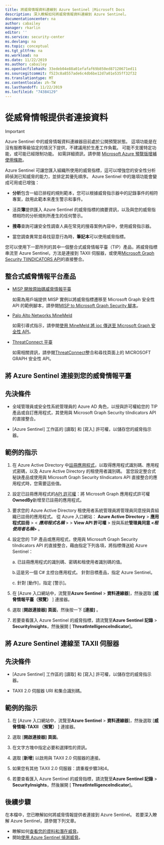 ```yaml
---
title: 將威脅情報資料連線到 Azure Sentinel |Microsoft Docs
description: 深入瞭解如何將威脅情報資料連線到 Azure Sentinel。
documentationcenter: na
author: cabailey
manager: rkarlin
editor: ''
ms.service: security-center
ms.devlang: na
ms.topic: conceptual
ms.tgt_pltfrm: na
ms.workload: na
ms.date: 11/22/2019
ms.author: cabailey
ms.openlocfilehash: 33edeb04e88a01efafaf69b850ed87120671ed11
ms.sourcegitcommit: f523c8a8557ade6c4db6be12d7a01e535ff32f32
ms.translationtype: MT
ms.contentlocale: zh-TW
ms.lasthandoff: 11/22/2019
ms.locfileid: "74384129"
---
```

# <a name="connect-data-from-threat-intelligence-providers"></a>從威脅情報提供者連接資料

> [!IMPORTANT]
> Azure Sentinel 中的威脅情報資料連線器目前處於公開預覽狀態。
> 這項功能是在沒有服務等級協定的情況下提供，不建議用於生產工作負載。 可能不支援特定功能，或可能已經限制功能。 如需詳細資訊，請參閱 [Microsoft Azure 預覽版增補使用條款](https://azure.microsoft.com/support/legal/preview-supplemental-terms/)。

Azure Sentinel 可讓您匯入組織所使用的威脅指標，這可以增強您的安全性分析師偵測已知威脅的能力，並排定其優先順序。 Azure Sentinel 中的幾項功能會變成可用或已增強：

- **分析**包含一組已排程的規則範本，您可以根據威脅指示器中的記錄事件的相符專案，啟用此範本來產生警示和事件。

- 活頁**簿**提供匯入 Azure Sentinel 的威脅指標的摘要資訊，以及與您的威脅指標相符的分析規則所產生的任何警示。

- **搜尋**查詢可讓安全性調查人員在常見的搜尋案例內容中，使用威脅指示器。

- 當您調查異常並尋找惡意行為時，**筆記本**可以使用威脅指標。

您可以使用下一節所列的其中一個整合式威脅情報平臺（TIP）產品，將威脅指標串流至 Azure Sentinel，方法是連接到 TAXII 伺服器，或使用[Microsoft Graph Security TIINDICATORS API](https://aka.ms/graphsecuritytiindicators)的直接整合。

## <a name="integrated-threat-intelligence-platform-products"></a>整合式威脅情報平台產品

- [MISP 開放原始碼威脅情報平臺](https://www.misp-project.org/)
    
    如需為用戶端提供 MISP 實例以將威脅指標遷移至 Microsoft Graph 安全性 API 的範例腳本，請參閱[MISP to Microsoft Graph Security 腳本](https://github.com/microsoftgraph/security-api-solutions/tree/master/Samples/MISP)。

- [Palo Alto Networks MineMeld](https://www.paloaltonetworks.com/products/secure-the-network/subscriptions/minemeld)
    
    如需引導式指示，請參閱[使用 MineMeld 將 ioc 傳送至 Microsoft Graph 安全性 API](https://live.paloaltonetworks.com/t5/MineMeld-Articles/Sending-IOCs-to-the-Microsoft-Graph-Security-API-using-MineMeld/ta-p/258540)。

- [ThreatConnect 平臺](https://threatconnect.com/solution/)

    如需相關資訊，請參閱[ThreatConnect](https://threatconnect.com/integrations/)整合和尋找頁面上的 MICROSOFT GRAPH 安全性 API。


## <a name="connect-azure-sentinel-to-your-threat-intelligence-platform"></a>將 Azure Sentinel 連接到您的威脅情報平臺

## <a name="prerequisites"></a>先決條件  

- 全域管理員或安全性系統管理員的 Azure AD 角色，以授與許可權給您的 TIP 產品或自訂應用程式，其使用與 Microsoft Graph Security tiIndicators API 的直接整合。

- [Azure Sentinel] 工作區的 [讀取] 和 [寫入] 許可權，以儲存您的威脅指示器。

## <a name="instructions"></a>範例的指示

1. 在 Azure Active Directory 中[註冊應用程式](/graph/auth-v2-service#1-register-your-app)，以取得應用程式識別碼、應用程式密碼，以及 Azure Active Directory 的租使用者識別碼。 當您設定整合式秘訣產品或使用與 Microsoft Graph Security tiIndicators API 直接整合的應用程式時，您需要這些值。

2. 設定已註冊應用程式的[API 許可權](/graph/auth-v2-service#2-configure-permissions-for-microsoft-graph)：將 Microsoft Graph 應用程式許可權**OwnedBy**新增至已註冊的應用程式。

3. 要求您的 Azure Active Directory 租使用者系統管理員將管理員同意授與貴組織已註冊的應用程式。 從 Azure 入口網站： **Azure Active Directory** > **應用程式註冊** > \< **_應用程式名稱_** > > **View API 許可權** > 授與系統**管理員同意 \<_租使用者名稱_>** 。

4. 設定您的 TIP 產品或應用程式，使用與 Microsoft Graph Security tiIndicators API 的直接整合，藉由指定下列各項，將指標傳送給 Azure Sentinel：
    
    a. 已註冊應用程式的識別碼、密碼和租使用者識別碼的值。
    
    b.這是另一個 C# 主控台應用程式。 針對目標產品，指定 Azure Sentinel。
    
    c. 針對 [動作]，指定 [警示]。

5. 在 [Azure 入口網站中，流覽至**Azure Sentinel** > **資料連線器**]，然後選取 [**威脅情報平臺（預覽）** ] 連接器。

6. 選取 [**開啟連接器] 頁面**，然後按一下 **[連接]** 。

7. 若要查看匯入 Azure Sentinel 的威脅指標，請流覽至**Azure Sentinel 記錄** > **SecurityInsights**，然後展開 [ **ThreatIntelligenceIndicator**]。

## <a name="connect-azure-sentinel-to-taxii-servers"></a>將 Azure Sentinel 連線至 TAXII 伺服器

## <a name="prerequisites"></a>先決條件  

- [Azure Sentinel] 工作區的 [讀取] 和 [寫入] 許可權，以儲存您的威脅指示器。

- TAXII 2.0 伺服器 URI 和集合識別碼。

## <a name="instructions"></a>範例的指示

1. 在 [Azure 入口網站中，流覽至**Azure Sentinel** > **資料連線器**]，然後選取 [**威脅情報-TAXII （預覽）** ] 連接器。

2. 選取 [**開啟連接器] 頁面**。

3. 在文字方塊中指定必要和選擇性的資訊。

4. 選取 [**新增**] 以啟用與 TAXII 2.0 伺服器的連接。

5. 如果您有其他 TAXII 2.0 伺服器：請重複步驟3和4。

6. 若要查看匯入 Azure Sentinel 的威脅指標，請流覽至**Azure Sentinel 記錄** > **SecurityInsights**，然後展開 [ **ThreatIntelligenceIndicator**]。

## <a name="next-steps"></a>後續步驟

在本檔中，您已瞭解如何將威脅情報提供者連接到 Azure Sentinel。 若要深入瞭解 Azure Sentinel，請參閱下列文章。

- 瞭解如何[查看您的資料和潛在威脅](quickstart-get-visibility.md)。
- 開始[使用 Azure Sentinel 偵測威脅](tutorial-detect-threats.md)。
